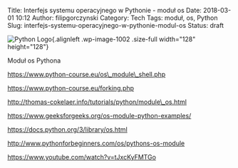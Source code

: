 Title: Interfejs systemu operacyjnego w Pythonie - moduł os
Date: 2018-03-01 10:12
Author: filipgorczynski
Category: Tech
Tags: moduł, os, Python
Slug: interfejs-systemu-operacyjnego-w-pythonie-modul-os
Status: draft

![Python Logo](https://filipgorczynski.files.wordpress.com/2015/04/python1.png){.alignleft .wp-image-1002 .size-full width="128" height="128"}

Moduł os Pythona

https://www.python-course.eu/os\_module\_shell.php

https://www.python-course.eu/forking.php

http://thomas-cokelaer.info/tutorials/python/module\_os.html

https://www.geeksforgeeks.org/os-module-python-examples/

https://docs.python.org/3/library/os.html

http://www.pythonforbeginners.com/os/pythons-os-module

https://www.youtube.com/watch?v=tJxcKyFMTGo

 
